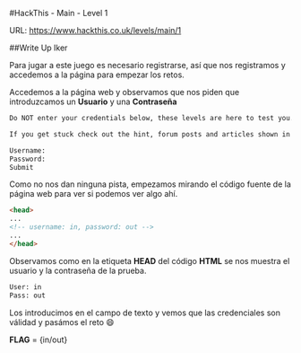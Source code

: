 #HackThis - Main -  Level 1

URL:      https://www.hackthis.co.uk/levels/main/1

##Write Up Iker

Para jugar a este juego es necesario registrarse, así que nos registramos y accedemos a la página para empezar los retos.

Accedemos a la página web y observamos que nos piden que introduzcamos un **Usuario** y una **Contraseña**  

```html
Do NOT enter your credentials below, these levels are here to test you. Find the correct details and proceed to the next level.

If you get stuck check out the hint, forum posts and articles shown in the help section on the left.
```
```html
Username: 
Password:
Submit
```

Como no nos dan ninguna pista, empezamos mirando el código fuente de la página web para ver si podemos ver algo ahí.

```html
<head>
...
<!-- username: in, password: out -->
...
</head>
```

Observamos como en la etiqueta **HEAD** del código **HTML** se nos muestra el usuario y la contraseña de la prueba.

```html
User: in
Pass: out
```

Los introducimos en el campo de texto y vemos que las credenciales son válidad y pasámos el reto :smile:

**FLAG** = {in/out}

